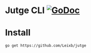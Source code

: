 # Jutge CLI [![GoDoc](https://godoc.org/github.com/Leixb/jutge?status.svg)](https://godoc.org/github.com/Leixb/jutge)

# Install

```sh
go get https://github.com/Leixb/jutge
```
